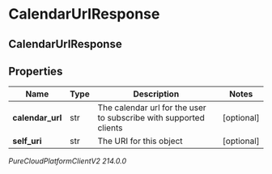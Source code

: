 # CalendarUrlResponse

## CalendarUrlResponse

## Properties

|Name | Type | Description | Notes|
|------------ | ------------- | ------------- | -------------|
| **calendar_url** | str | The calendar url for the user to subscribe with supported clients | [optional] |
| **self_uri** | str | The URI for this object | [optional] |



_PureCloudPlatformClientV2 214.0.0_
